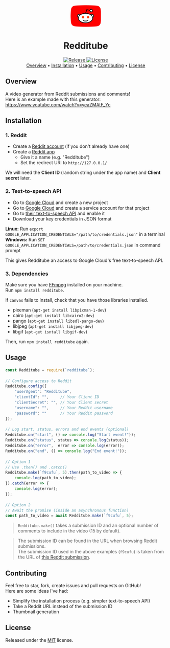 <p align="center">
    <img src="./resources/images/redditube.png" width="96"/><br/>
</p>
<h1 align="center">
    Redditube
</h1>
<p align="center">
    <a href="https://github.com/charlypoirier/redditube/releases">
        <img alt="Release" src="https://img.shields.io/badge/Release-v1.0.1-1389BF.svg">
    </a>
    <a href="https://github.com/charlypoirier/redditube/blob/master/LICENSE">
        <img alt="License" src="https://img.shields.io/badge/License-MIT-458831.svg">
    </a><br/>
    <a href="https://github.com/charlypoirier/redditube#overview">Overview</a> •
    <a href="https://github.com/charlypoirier/redditube#installation">Installation</a> •
    <a href="https://github.com/charlypoirier/redditube#usage">Usage</a> •
    <a href="https://github.com/charlypoirier/redditube#contributing">Contributing</a> •
    <a href="https://github.com/charlypoirier/redditube#license">License</a>
</p>

## Overview
A video generator from Reddit submissions and comments!<br/>
Here is an example made with this generator: https://www.youtube.com/watch?v=yeaZMAtF_Yc

## Installation

### 1. Reddit
- Create a [Reddit account](https://www.reddit.com/register/) (if you don't already have one)
- Create a [Reddit app](https://ssl.reddit.com/prefs/apps/)
    - Give it a name (e.g. "Redditube")
    - Set the redirect URI to `http://127.0.0.1/`

We will need the **Client ID** (random string under the app name) and **Client secret** later.

### 2. Text-to-speech API
- Go to [Google Cloud](https://console.cloud.google.com/projectcreate) and create a new project
- Go to [Google Cloud](https://console.cloud.google.com/apis/credentials/serviceaccountkey) and create a service account for that project
- Go to [their text-to-speech API](https://console.cloud.google.com/marketplace/product/google/texttospeech.googleapis.com) and enable it
- Download your key credentials in JSON format

**Linux:** Run `export GOOGLE_APPLICATION_CREDENTIALS="/path/to/credentials.json"` in a terminal<br/>
**Windows:** Run `SET GOOGLE_APPLICATION_CREDENTIALS=/path/to/credentials.json` in command prompt

This gives Redditube an access to Google Cloud's free text-to-speech API.

### 3. Dependencies
Make sure you have [FFmpeg](https://ffmpeg.org/download.html) installed on your machine.<br/>
Run `npm install redditube`.

If `canvas` fails to install, check that you have those libraries installed.
- pixeman (`apt-get install libpixman-1-dev`)
- cairo (`apt-get install libcairo2-dev`)
- pango (`apt-get install libsdl-pango-dev`)
- libjpeg (`apt-get install libjpeg-dev`)
- libgif (`apt-get isntall libgif-dev`)

Then, run `npm install redditube` again.

## Usage

```js
const Redditube = require(`redditube`);

// Configure access to Reddit
Redditube.config({
    "userAgent": "Redditube",
    "clientId": "",     // Your Client ID
    "clientSecret": "", // Your Client secret
    "username": "",     // Your Reddit username
    "password": ""      // Your Reddit password
});

// Log start, status, errors and end events (optional)
Redditube.on("start", () => console.log("Start event!"));
Redditube.on("status", status => console.log(status));
Redditube.on("error",  error => console.log(error));
Redditube.on("end", () => console.log("End event!"));

// Option 1
// Use .then() and .catch()
Redditube.make(`f9cufu`, 5).then(path_to_video => {
    console.log(path_to_video);
}).catch(error => {
    console.log(error);
});

// Option 2
// Await the promise (inside an asynchronous function)
const path_to_video = await Redditube.make(`f9cufu`, 5);
```
> `Redditube.make()` takes a submission ID and an optional number of comments to include in the video (15 by default).

> The submission ID can be found in the URL when browsing Reddit submissions.<br/>
> The submission ID used in the above examples (`f9cufu`) is taken from the URL of [this Reddit submission](https://www.reddit.com/r/AskReddit/comments/f9cufu/what_are_some_ridiculous_history_facts/).

## Contributing
Feel free to star, fork, create issues and pull requests on GitHub!<br/>
Here are some ideas I've had:
- Simplify the installation process (e.g. simpler text-to-speech API)
- Take a Reddit URL instead of the submission ID
- Thumbnail generation

## License
Released under the [MIT](https://github.com/charlypoirier/redditube/blob/master/LICENSE) license.